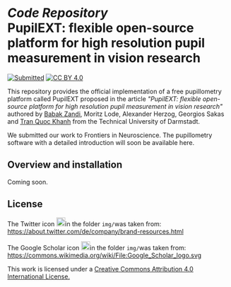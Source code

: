 # *Code Repository* <br/>PupilEXT: flexible open-source platform for high resolution pupil measurement in vision research

[![Submitted](https://img.shields.io/badge/Frontiers%20in%20Neuroscience-Submitted-red)](http://creativecommons.org/licenses/by/4.0/) [![CC BY 4.0](https://img.shields.io/badge/License-CC%20BY%204.0-lightgrey)](http://creativecommons.org/licenses/by/4.0/)

This repository provides the official implementation of a free pupillometry platform called PupilEXT proposed in the article *"PupilEXT: flexible open-source platform for high resolution pupil measurement in vision research"* authored by [Babak Zandi](https://www.lichttechnik.tu-darmstadt.de/fachgebiet_lichttechnik_lt/team_lt/mitarbeiter_lt_detail_65600.en.jsp), Moritz Lode, Alexander Herzog, Georgios Sakas and [Tran Quoc Khanh](https://www.lichttechnik.tu-darmstadt.de/fachgebiet_lt/team_lt/mitarbeiter_lt/mitarbeiterdetails_sharq_34952.de.jsp) from the Technical University of Darmstadt.<br/>

We submitted our work to Frontiers in Neuroscience. The pupillometry software with a detailed introduction will soon be available here.

## Overview and installation
Coming soon.

## License

The Twitter icon <img src="img/Twitter_Logo_Blue.svg" alt="Icon Google Scholar" width=20>in the folder `img/`was taken from: https://about.twitter.com/de/company/brand-resources.html

The Google Scholar icon <img src="img/Google_Scholar_logo.svg" alt="Icon Google Scholar" width=20>in the folder `img/`was taken from: https://commons.wikimedia.org/wiki/File:Google_Scholar_logo.svg

This work is licensed under a [Creative Commons Attribution 4.0 International License.](http://creativecommons.org/licenses/by/4.0/)
